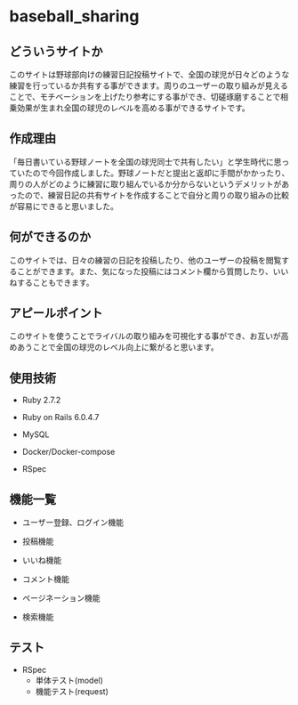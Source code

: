 # baseball_sharing

## どういうサイトか

このサイトは野球部向けの練習日記投稿サイトで、全国の球児が日々どのような練習を行っているか共有する事ができます。周りのユーザーの取り組みが見えることで、モチベーションを上げたり参考にする事ができ、切磋琢磨することで相乗効果が生まれ全国の球児のレベルを高める事ができるサイトです。

## 作成理由

「毎日書いている野球ノートを全国の球児同士で共有したい」と学生時代に思っていたので今回作成しました。野球ノートだと提出と返却に手間がかかったり、周りの人がどのように練習に取り組んでいるか分からないというデメリットがあったので、練習日記の共有サイトを作成することで自分と周りの取り組みの比較が容易にできると思いました。

## 何ができるのか

このサイトでは、日々の練習の日記を投稿したり、他のユーザーの投稿を閲覧することができます。また、気になった投稿にはコメント欄から質問したり、いいねすることもできます。

## アピールポイント

このサイトを使うことでライバルの取り組みを可視化する事ができ、お互いが高めあうことで全国の球児のレベル向上に繋がると思います。

## 使用技術

- Ruby 2.7.2

- Ruby on Rails 6.0.4.7

- MySQL

- Docker/Docker-compose

- RSpec

## 機能一覧

- ユーザー登録、ログイン機能

- 投稿機能

- いいね機能

- コメント機能

- ページネーション機能

- 検索機能

## テスト

- RSpec
  - 単体テスト(model)
  - 機能テスト(request)
